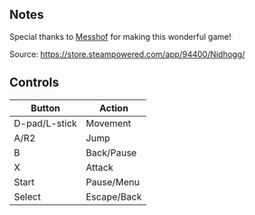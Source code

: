 ## Notes

Special thanks to [Messhof](https://messhof.com/) for making this wonderful game!

Source: https://store.steampowered.com/app/94400/Nidhogg/

## Controls

| Button | Action |
|--|--| 
|D-pad/L-stick |Movement |
|A/R2|Jump|
|B|Back/Pause|
|X|Attack|
|Start|Pause/Menu|
|Select|Escape/Back|


